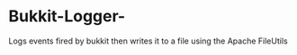 Bukkit-Logger-
==============

Logs events fired by bukkit then writes it to a file using the Apache FileUtils